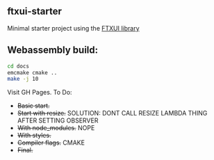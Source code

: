 ftxui-starter
-------------
Minimal starter project using the [FTXUI library](https://github.com/ArthurSonzogni/ftxui)
## Webassembly build:
~~~bash
cd docs
emcmake cmake ..
make -j 10
~~~
Visit GH Pages.
To Do:
- ~~Basic start.~~
- ~~Start with resize.~~ SOLUTION: DONT CALL RESIZE LAMBDA THING AFTER SETTING OBSERVER
- ~~With node_modules.~~ NOPE
- ~~With styles.~~
- ~~Compiler flags.~~ CMAKE
- ~~Final.~~